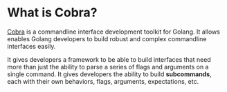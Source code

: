 # What is Cobra?

[Cobra](https://cobra.dev/) is a commandline interface development toolkit for
Golang. It allows enables Golang developers to build robust and complex
commandline interfaces easily.

It gives developers a framework to be able to build interfaces that need more
than just the ability to parse a series of flags and arguments on a single
command. It gives developers the ability to build **subcommands**, each with
their own behaviors, flags, arguments, expectations, etc.